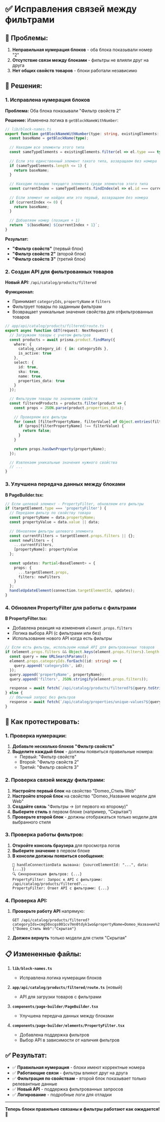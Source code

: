 # ✅ Исправления связей между фильтрами

## 🎯 **Проблемы:**
1. **Неправильная нумерация блоков** - оба блока показывали номер "2"
2. **Отсутствие связи между блоками** - фильтры не влияли друг на друга
3. **Нет общих свойств товаров** - блоки работали независимо

## 🔧 **Решения:**

### **1. Исправлена нумерация блоков**

**Проблема:** Оба блока показывали "Фильтр свойств 2"

**Решение:** Изменена логика в `getBlockNameWithNumber`:
```typescript
// lib/block-names.ts
export function getBlockNameWithNumber(type: string, existingElements: any[] = [], currentElementId?: string): string {
  const baseName = getBlockName(type);
  
  // Находим все элементы этого типа
  const sameTypeElements = existingElements.filter(el => el.type === type);
  
  // Если это единственный элемент такого типа, возвращаем без номера
  if (sameTypeElements.length <= 1) {
    return baseName;
  }
  
  // Находим позицию текущего элемента среди элементов этого типа
  const currentIndex = sameTypeElements.findIndex(el => el.id === currentElementId);
  
  // Если элемент не найден или это первый, возвращаем без номера
  if (currentIndex <= 0) {
    return baseName;
  }
  
  // Добавляем номер (позиция + 1)
  return `${baseName} ${currentIndex + 1}`;
}
```

**Результат:**
- **"Фильтр свойств"** (первый блок)
- **"Фильтр свойств 2"** (второй блок)
- **"Фильтр свойств 3"** (третий блок)

### **2. Создан API для фильтрованных товаров**

**Новый API:** `/api/catalog/products/filtered`

**Функционал:**
- Принимает `categoryIds`, `propertyName` и `filters`
- Фильтрует товары по заданным фильтрам
- Возвращает уникальные значения свойства для отфильтрованных товаров

```typescript
// app/api/catalog/products/filtered/route.ts
export async function GET(request: NextRequest) {
  // Загружаем товары с учетом фильтров
  const products = await prisma.product.findMany({
    where: {
      catalog_category_id: { in: categoryIds },
      is_active: true
    },
    select: {
      id: true,
      sku: true,
      name: true,
      properties_data: true
    }
  });

  // Фильтруем товары по значениям свойств
  const filteredProducts = products.filter(product => {
    const props = JSON.parse(product.properties_data);
    
    // Проверяем все фильтры
    for (const [filterPropertyName, filterValue] of Object.entries(filters)) {
      if (props[filterPropertyName] !== filterValue) {
        return false;
      }
    }
    
    return props.hasOwnProperty(propertyName);
  });

  // Извлекаем уникальные значения нужного свойства
  // ...
}
```

### **3. Улучшена передача данных между блоками**

**В PageBuilder.tsx:**
```typescript
// Если целевой элемент - PropertyFilter, обновляем его фильтры
if (targetElement.type === 'propertyFilter') {
  // Передаем фильтр по свойству товара
  const propertyName = data.propertyName;
  const propertyValue = data.value || data;
  
  // Обновляем фильтры целевого элемента
  const currentFilters = targetElement.props.filters || {};
  const newFilters = {
    ...currentFilters,
    [propertyName]: propertyValue
  };
  
  const updates: Partial<BaseElement> = {
    props: {
      ...targetElement.props,
      filters: newFilters
    }
  };
  handleUpdateElement(connection.targetElementId, updates);
}
```

### **4. Обновлен PropertyFilter для работы с фильтрами**

**В PropertyFilter.tsx:**
- Добавлена реакция на изменения `element.props.filters`
- Логика выбора API (с фильтрами или без)
- Использование нового API когда есть фильтры

```typescript
// Если есть фильтры, используем новый API для фильтрованных товаров
if (element.props.filters && Object.keys(element.props.filters).length > 0) {
  const query = new URLSearchParams();
  element.props.categoryIds.forEach((id: string) => {
    query.append('categoryIds', id);
  });
  query.append('propertyName', propertyName);
  query.append('filters', JSON.stringify(element.props.filters));

  response = await fetch(`/api/catalog/products/filtered?${query.toString()}`);
} else {
  // Обычный запрос без фильтров
  response = await fetch(`/api/catalog/properties/unique-values?${query.toString()}`);
}
```

## 🧪 **Как протестировать:**

### **1. Проверка нумерации:**
1. **Добавьте несколько блоков "Фильтр свойств"**
2. **Выделите каждый блок** - должны появиться правильные номера:
   - Первый: "Фильтр свойств"
   - Второй: "Фильтр свойств 2"
   - Третий: "Фильтр свойств 3"

### **2. Проверка связей между фильтрами:**
1. **Настройте первый блок** на свойство "Domeo_Стиль Web"
2. **Настройте второй блок** на свойство "Domeo_Название модели для Web"
3. **Создайте связь** "Фильтры → (от первого ко второму)"
4. **Выберите стиль** в первом блоке (например, "Скрытая")
5. **Проверьте второй блок** - должны отображаться только модели для выбранного стиля

### **3. Проверка работы фильтров:**
1. **Откройте консоль браузера** для просмотра логов
2. **Выберите значение** в первом блоке
3. **В консоли должны появиться сообщения:**
   ```
   🔗 handleConnectionData вызвана: {sourceElementId: "...", data: {...}}
   🔍 Синхронизация фильтров: {...}
   PropertyFilter: Запрос к API с фильтрами: /api/catalog/products/filtered?...
   PropertyFilter: Ответ API с фильтрами: {...}
   ```

### **4. Проверка API:**
1. **Проверьте работу API** напрямую:
   ```
   GET /api/catalog/products/filtered?categoryIds=cmg50xcgs001cv7mn0tdyk1wo&propertyName=Domeo_Название%20модели%20для%20Web&filters={"Domeo_Стиль Web":"Скрытая"}
   ```
2. **Должен вернуть** только модели для стиля "Скрытая"

## 📋 **Измененные файлы:**

1. **`lib/block-names.ts`**
   - Исправлена логика нумерации блоков

2. **`app/api/catalog/products/filtered/route.ts`** (новый)
   - API для загрузки товаров с фильтрами

3. **`components/page-builder/PageBuilder.tsx`**
   - Улучшена передача данных между блоками

4. **`components/page-builder/elements/PropertyFilter.tsx`**
   - Добавлена поддержка фильтров
   - Выбор API в зависимости от наличия фильтров

## ✅ **Результат:**

- ✅ **Правильная нумерация** - блоки имеют корректные номера
- ✅ **Работающие связи** - фильтры влияют друг на друга
- ✅ **Фильтрация по свойствам** - второй блок показывает только релевантные данные
- ✅ **Новый API** - поддержка фильтрованных запросов
- ✅ **Логирование** - подробные логи для отладки

---

**Теперь блоки правильно связаны и фильтры работают как ожидается! 🚀**

